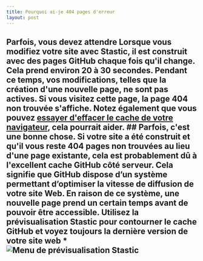 ```yaml
---
title: Pourquoi ai-je 404 pages d'erreur
layout: post
---
```

## Parfois, vous devez attendre Lorsque vous modifiez votre site avec Stastic, il est construit avec des pages GitHub chaque fois qu'il change. Cela prend environ 20 à 30 secondes. Pendant ce temps, vos modifications, telles que la création d'une nouvelle page, ne sont pas actives. Si vous visitez cette page, la page 404 non trouvée s'affiche. Notez également que vous pouvez [essayer d'effacer le cache de votre navigateur](https://support.mozilla.org/en-US/kb/how-clear-firefox-cache), cela pourrait aider. ## Parfois, c'est une bonne chose. Si votre site a été construit et qu'il vous reste 404 pages non trouvées au lieu d'une page existante, cela est probablement dû à l'excellent cache GitHub côté serveur. Cela signifie que GitHub dispose d’un système permettant d’optimiser la vitesse de diffusion de votre site Web. En raison de ce système, une nouvelle page prend un certain temps avant de pouvoir être accessible. **Utilisez la prévisualisation Stastic pour contourner le cache GitHub** et voyez toujours la dernière version de votre site web *![Menu de prévisualisation Stastic](https://doc.stastic.net//assets/2019-07-06-966182.png)
